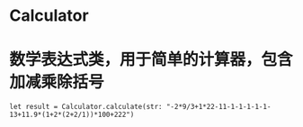 # Calculator
# 数学表达式类，用于简单的计算器，包含加减乘除括号

    let result = Calculator.calculate(str: "-2*9/3+1*22-11-1-1-1-1-1-13+11.9*(1+2*(2+2/1))*100+222")